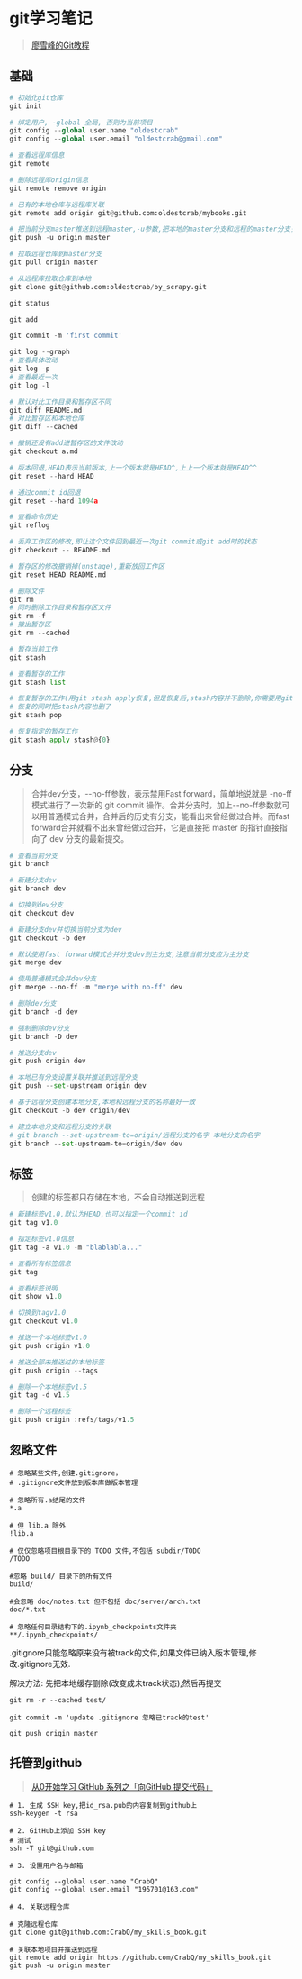 # git学习笔记

> [廖雪峰的Git教程](https://www.liaoxuefeng.com/wiki/0013739516305929606dd18361248578c67b8067c8c017b000)

## 基础

```python
# 初始化git仓库
git init

# 绑定用户, -global 全局, 否则为当前项目
git config --global user.name "oldestcrab"
git config --global user.email "oldestcrab@gmail.com"

# 查看远程库信息
git remote

# 删除远程库origin信息
git remote remove origin

# 已有的本地仓库与远程库关联
git remote add origin git@github.com:oldestcrab/mybooks.git

# 把当前分支master推送到远程master,-u参数,把本地的master分支和远程的master分支关联起来,后续可不用-u参数
git push -u origin master

# 拉取远程仓库到master分支
git pull origin master

# 从远程库拉取仓库到本地
git clone git@github.com:oldestcrab/by_scrapy.git

git status

git add

git commit -m 'first commit'

git log --graph
# 查看具体改动
git log -p
# 查看最近一次
git log -l

# 默认对比工作目录和暂存区不同
git diff README.md
# 对比暂存区和本地仓库
git diff --cached

# 撤销还没有add进暂存区的文件改动
git checkout a.md

# 版本回退,HEAD表示当前版本,上一个版本就是HEAD^,上上一个版本就是HEAD^^
git reset --hard HEAD

# 通过commit id回退
git reset --hard 1094a

# 查看命令历史
git reflog

# 丢弃工作区的修改,即让这个文件回到最近一次git commit或git add时的状态
git checkout -- README.md

# 暂存区的修改撤销掉(unstage),重新放回工作区
git reset HEAD README.md

# 删除文件
git rm
# 同时删除工作目录和暂存区文件
git rm -f
# 撤出暂存区
git rm --cached

# 暂存当前工作
git stash

# 查看暂存的工作
git stash list

# 恢复暂存的工作(用git stash apply恢复,但是恢复后,stash内容并不删除,你需要用git stash drop来删除)
# 恢复的同时把stash内容也删了
git stash pop

# 恢复指定的暂存工作
git stash apply stash@{0}

```

## 分支

> 合并dev分支，--no-ff参数，表示禁用Fast forward，简单地说就是 -no-ff 模式进行了一次新的 git commit 操作。合并分支时，加上--no-ff参数就可以用普通模式合并，合并后的历史有分支，能看出来曾经做过合并。而fast forward合并就看不出来曾经做过合并，它是直接把 master 的指针直接指向了 dev 分支的最新提交。

```python
# 查看当前分支
git branch

# 新建分支dev
git branch dev

# 切换到dev分支
git checkout dev

# 新建分支dev并切换当前分支为dev
git checkout -b dev

# 默认使用fast forward模式合并分支dev到主分支,注意当前分支应为主分支
git merge dev

# 使用普通模式合并dev分支
git merge --no-ff -m "merge with no-ff" dev

# 删除dev分支
git branch -d dev

# 强制删除dev分支
git branch -D dev

# 推送分支dev
git push origin dev

# 本地已有分支设置关联并推送到远程分支
git push --set-upstream origin dev

# 基于远程分支创建本地分支,本地和远程分支的名称最好一致
git checkout -b dev origin/dev

# 建立本地分支和远程分支的关联
# git branch --set-upstream-to=origin/远程分支的名字 本地分支的名字
git branch --set-upstream-to=origin/dev dev
```

## 标签

> 创建的标签都只存储在本地，不会自动推送到远程

```python
# 新建标签v1.0,默认为HEAD,也可以指定一个commit id
git tag v1.0

# 指定标签v1.0信息
git tag -a v1.0 -m "blablabla..."

# 查看所有标签信息
git tag

# 查看标签说明
git show v1.0

# 切换到tagv1.0
git checkout v1.0

# 推送一个本地标签v1.0
git push origin v1.0

# 推送全部未推送过的本地标签
git push origin --tags

# 删除一个本地标签v1.5
git tag -d v1.5

# 删除一个远程标签
git push origin :refs/tags/v1.5
```

## 忽略文件

```shell
# 忽略某些文件,创建.gitignore，
# .gitignore文件放到版本库做版本管理

# 忽略所有.a结尾的文件
*.a

# 但 lib.a 除外
!lib.a

# 仅仅忽略项目根目录下的 TODO 文件,不包括 subdir/TODO
/TODO

#忽略 build/ 目录下的所有文件
build/

#会忽略 doc/notes.txt 但不包括 doc/server/arch.txt
doc/*.txt

# 忽略任何目录结构下的.ipynb_checkpoints文件夹
**/.ipynb_checkpoints/
```

.gitignore只能忽略原来没有被track的文件,如果文件已纳入版本管理,修改.gitignore无效.

解决方法: 先把本地缓存删除(改变成未track状态),然后再提交

``` git
git rm -r --cached test/

git commit -m 'update .gitignore 忽略已track的test'

git push origin master

```

## 托管到github

> [从0开始学习 GitHub 系列之「向GitHub 提交代码」](https://mp.weixin.qq.com/s?__biz=MzA4NTQwNDcyMA==&mid=2650661821&idx=1&sn=c6116ed82bff2d083bb152fbd8cbc38d&scene=21#wechat_redirect)

```shell
# 1. 生成 SSH key,把id_rsa.pub的内容复制到github上
ssh-keygen -t rsa

# 2. GitHub上添加 SSH key
# 测试
ssh -T git@github.com

# 3. 设置用户名与邮箱

git config --global user.name "CrabQ"
git config --global user.email "195701@163.com"

# 4. 关联远程仓库

# 克隆远程仓库
git clone git@github.com:CrabQ/my_skills_book.git

# 关联本地项目并推送到远程
git remote add origin https://github.com/CrabQ/my_skills_book.git
git push -u origin master
```
